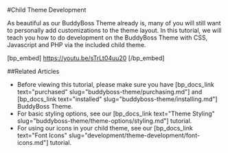 #Child Theme Development

As beautiful as our BuddyBoss Theme already is, many of you will still want to personally add customizations to the theme layout. In this tutorial, we will teach you how to do development on the BuddyBoss Theme with CSS, Javascript and PHP via the included child theme.

[bp_embed] https://youtu.be/sTrLt04uu20 [/bp_embed]

##Related Articles

- Before viewing this tutorial, please make sure you have [bp_docs_link text="purchased" slug="buddyboss-theme/purchasing.md"] and [bp_docs_link text="installed" slug="buddyboss-theme/installing.md"] BuddyBoss Theme.
- For basic styling options, see our [bp_docs_link text="Theme Styling" slug="buddyboss-theme/theme-options/styling.md"] tutorial.
- For using our icons in your child theme, see our [bp_docs_link text="Font Icons" slug="development/theme-development/font-icons.md"] tutorial.